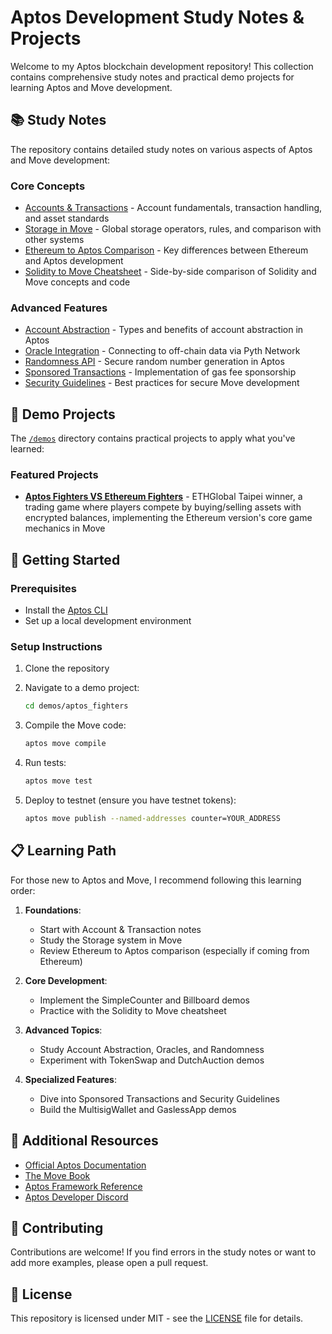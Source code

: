 # Aptos Development Study Notes & Projects

Welcome to my Aptos blockchain development repository! This collection contains comprehensive study notes and practical demo projects for learning Aptos and Move development.

## 📚 Study Notes

The repository contains detailed study notes on various aspects of Aptos and Move development:

### Core Concepts
- [Accounts & Transactions](./docs/aptos.accounts.transactions.md) - Account fundamentals, transaction handling, and asset standards
- [Storage in Move](./docs/aptos.storage.md) - Global storage operators, rules, and comparison with other systems
- [Ethereum to Aptos Comparison](./docs/etherum-to-aptos.studynotes.md) - Key differences between Ethereum and Aptos development
- [Solidity to Move Cheatsheet](./docs/solidty.move.cheatsheet.md) - Side-by-side comparison of Solidity and Move concepts and code

### Advanced Features
- [Account Abstraction](./docs/Aptos.AA.md) - Types and benefits of account abstraction in Aptos
- [Oracle Integration](./docs/aptos.oracle.md) - Connecting to off-chain data via Pyth Network
- [Randomness API](./docs/Aptos.Randomness.md) - Secure random number generation in Aptos
- [Sponsored Transactions](./docs/aptos.meta.transactions.md) - Implementation of gas fee sponsorship
- [Security Guidelines](./docs/aptos.security.md) - Best practices for secure Move development

## 🧪 Demo Projects

The [`/demos`](./demos) directory contains practical projects to apply what you've learned:

### Featured Projects
- [**Aptos Fighters VS Ethereum Fighters**](./demos/aptos_fighters) - ETHGlobal Taipei winner, a trading game where players compete by buying/selling assets with encrypted balances, implementing the Ethereum version's core game mechanics in Move

## 🚀 Getting Started

### Prerequisites
- Install the [Aptos CLI](https://aptos.dev/en/build/cli)
- Set up a local development environment

### Setup Instructions
1. Clone the repository

2. Navigate to a demo project:
   ```bash
   cd demos/aptos_fighters
   ```

3. Compile the Move code:
   ```bash
   aptos move compile
   ```

4. Run tests:
   ```bash
   aptos move test
   ```

5. Deploy to testnet (ensure you have testnet tokens):
   ```bash
   aptos move publish --named-addresses counter=YOUR_ADDRESS
   ```

## 📋 Learning Path

For those new to Aptos and Move, I recommend following this learning order:

1. **Foundations**:
   - Start with Account & Transaction notes
   - Study the Storage system in Move
   - Review Ethereum to Aptos comparison (especially if coming from Ethereum)

2. **Core Development**:
   - Implement the SimpleCounter and Billboard demos
   - Practice with the Solidity to Move cheatsheet

3. **Advanced Topics**:
   - Study Account Abstraction, Oracles, and Randomness
   - Experiment with TokenSwap and DutchAuction demos

4. **Specialized Features**:
   - Dive into Sponsored Transactions and Security Guidelines
   - Build the MultisigWallet and GaslessApp demos

## 🔗 Additional Resources

- [Official Aptos Documentation](https://aptos.dev/)
- [The Move Book](https://aptos.dev/en/build/smart-contracts/book)
- [Aptos Framework Reference](https://github.com/aptos-labs/aptos-core/tree/main/aptos-move/framework)
- [Aptos Developer Discord](https://discord.gg/aptoslabs)

## 🤝 Contributing

Contributions are welcome! If you find errors in the study notes or want to add more examples, please open a pull request.

## 📄 License

This repository is licensed under MIT - see the [LICENSE](LICENSE) file for details.